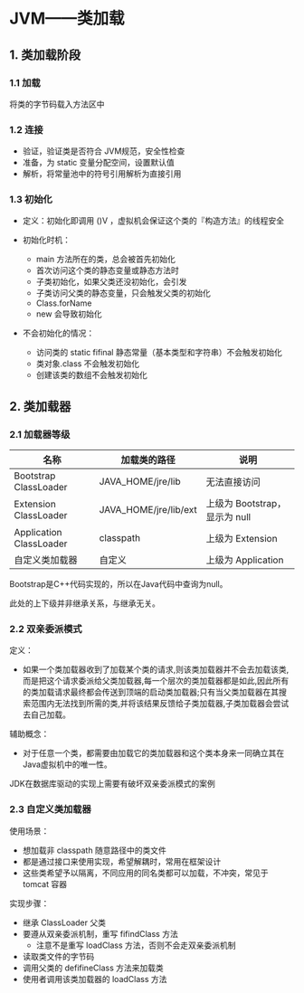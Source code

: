 #  JVM——类加载

## 1. 类加载阶段

### 1.1 加载

将类的字节码载入方法区中

### 1.2 连接

- 验证，验证类是否符合 JVM规范，安全性检查
- 准备，为 static 变量分配空间，设置默认值
- 解析，将常量池中的符号引用解析为直接引用

### 1.3 初始化

- 定义：初始化即调用 <cinit>()V ，虚拟机会保证这个类的『构造方法』的线程安全

- 初始化时机：
  - main 方法所在的类，总会被首先初始化
  - 首次访问这个类的静态变量或静态方法时
  - 子类初始化，如果父类还没初始化，会引发
  - 子类访问父类的静态变量，只会触发父类的初始化
  - Class.forName
  - new 会导致初始化
- 不会初始化的情况：
  - 访问类的 static fifinal 静态常量（基本类型和字符串）不会触发初始化
  - 类对象.class 不会触发初始化
  - 创建该类的数组不会触发初始化

## 2. 类加载器

### 2.1 加载器等级

| 名称                    | 加载类的路径          | 说明                          |
| ----------------------- | --------------------- | ----------------------------- |
| Bootstrap ClassLoader   | JAVA_HOME/jre/lib     | 无法直接访问                  |
| Extension ClassLoader   | JAVA_HOME/jre/lib/ext | 上级为 Bootstrap，显示为 null |
| Application ClassLoader | classpath             | 上级为 Extension              |
| 自定义类加载器          | 自定义                | 上级为 Application            |

Bootstrap是C++代码实现的，所以在Java代码中查询为null。

此处的上下级并非继承关系，与继承无关。

### 2.2 双亲委派模式

定义：

- 如果一个类加载器收到了加载某个类的请求,则该类加载器并不会去加载该类,而是把这个请求委派给父类加载器,每一个层次的类加载器都是如此,因此所有的类加载请求最终都会传送到顶端的启动类加载器;只有当父类加载器在其搜索范围内无法找到所需的类,并将该结果反馈给子类加载器,子类加载器会尝试去自己加载。

辅助概念：

- 对于任意一个类，都需要由加载它的类加载器和这个类本身来一同确立其在Java虚拟机中的唯一性。

JDK在数据库驱动的实现上需要有破坏双亲委派模式的案例

### 2.3 自定义类加载器

使用场景：

- 想加载非 classpath 随意路径中的类文件
- 都是通过接口来使用实现，希望解耦时，常用在框架设计
- 这些类希望予以隔离，不同应用的同名类都可以加载，不冲突，常见于 tomcat 容器

实现步骤：

- 继承 ClassLoader 父类
- 要遵从双亲委派机制，重写 fifindClass 方法
  - 注意不是重写 loadClass 方法，否则不会走双亲委派机制
- 读取类文件的字节码
- 调用父类的 defifineClass 方法来加载类
- 使用者调用该类加载器的 loadClass 方法